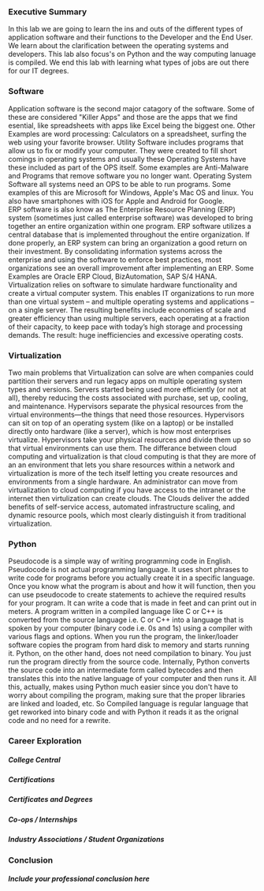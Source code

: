 ### Executive Summary
 In this lab we are going to learn the ins and outs of the different types of application software and their functions to the Developer and the End User. We learn about the clarification between the operating systems and developers. This lab also focus's on Python and the way computing lanuage is compiled. We end this lab with learning what types of jobs are out there for our IT degrees.

### Software
  Application software is the second major catagory of the software. Some of these are considered "Killer Apps" and those are the apps that we find esential, like spreadsheets with apps like Excel being the biggest one. Other Examples are word processing: Calculators on a spreadsheet, surfing the web using your favorite browser. 
  Utility Software includes programs that allow us to fix or modify your computer. They were created to fill short comings in operating systems and usually these Operating Systems have these included as part of the OPS itself. Some examples are Anti-Malware and Programs that remove software you no longer want.
  Operating System Software all systems need an OPS to be able to run programs. Some examples of this are Microsoft for Windows, Apple's Mac OS and linux. You also have smartphones with iOS for Apple and Android for Google.  
  ERP software is also know as The Enterprise Resource Planning (ERP) system (sometimes just called enterprise software) was developed to bring together an entire organization within one program. ERP software utilizes a central database that is implemented throughout the entire organization. If done properly, an ERP system can bring an organization a good return on their investment. By consolidating information systems across the enterprise and using the software to enforce best practices, most organizations see an overall improvement after implementing an ERP. Some Examples are Oracle ERP Cloud, BizAutomation, SAP S/4 HANA.
  Virtualization relies on software to simulate hardware functionality and create a virtual computer system. This enables IT organizations to run more than one virtual system – and multiple operating systems and applications – on a single server. The resulting benefits include economies of scale and greater efficiency than using multiple servers, each operating at a fraction of their capacity, to keep pace with today’s high storage and processing demands. The result: huge inefficiencies and excessive operating costs.
### Virtualization
  Two main problems that Virtualization can solve are when companies could partition their servers and run legacy apps on multiple operating system types and versions. Servers started being used more efficiently (or not at all), thereby reducing the costs associated with purchase, set up, cooling, and maintenance. 
  Hypervisors separate the physical resources from the virtual environments—the things that need those resources. Hypervisors can sit on top of an operating system (like on a laptop) or be installed directly onto hardware (like a server), which is how most enterprises virtualize. Hypervisors take your physical resources and divide them up so that virtual environments can use them. The differance between cloud computing and virtualization is that cloud computing is that they are more of an an environment that lets you share resources within a network and virtualization is more of the tech itself letting you create resources and environments from a single hardware. An administrator can move from virtualization to cloud computing if you have access to the intranet or the internet then virtulization can create clouds. The Clouds deliver the added benefits of self-service access, automated infrastructure scaling, and dynamic resource pools, which most clearly distinguish it from traditional virtualization.
### Python
 Pseudocode is a simple way of writing programming code in English. Pseudocode is not actual programming language. It uses short phrases to write code for programs before you actually create it in a specific language. Once you know what the program is about and how it will function, then you can use pseudocode to create statements to achieve the required results for your program. It can write a code that is made in feet and can print out in meters.
 A program written in a compiled language like C or C++ is converted from the source language i.e. C or C++ into a language that is spoken by your computer (binary code i.e. 0s and 1s) using a compiler with various flags and options. When you run the program, the linker/loader software copies the program from hard disk to memory and starts running it.
Python, on the other hand, does not need compilation to binary. You just run the program directly from the source code. Internally, Python converts the source code into an intermediate form called bytecodes and then translates this into the native language of your computer and then runs it. All this, actually, makes using Python much easier since you don't have to worry about compiling the program, making sure that the proper libraries are linked and loaded, etc. So Compiled language is regular language that get reworked into binary code and with Python it reads it as the orignal code and no need for a rewrite.
### Career Exploration
##### College Central
##### Certifications
##### Certificates and Degrees
##### Co-ops / Internships
##### Industry Associations / Student Organizations
### Conclusion
##### Include your professional conclusion here
